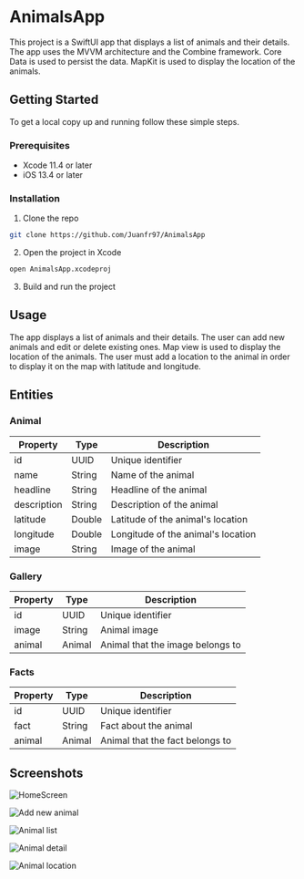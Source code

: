 # AnimalsApp

This project is a SwiftUI app that displays a list of animals and their details. The app uses the MVVM architecture and the Combine framework. Core Data is used to persist the data. MapKit is used to display the location of the animals.

## Getting Started

To get a local copy up and running follow these simple steps.

### Prerequisites

* Xcode 11.4 or later
* iOS 13.4 or later

### Installation

1. Clone the repo
```sh
git clone https://github.com/Juanfr97/AnimalsApp
```

2. Open the project in Xcode
```sh
open AnimalsApp.xcodeproj
```

3. Build and run the project

## Usage

The app displays a list of animals and their details. The user can add new animals and edit or delete existing ones. Map view is used to display the location of the animals. The user must add a location to the animal in order to display it on the map with latitude and longitude.

## Entities

### Animal

| Property | Type | Description |
| --- | --- | --- |
| id | UUID | Unique identifier |
| name | String | Name of the animal |
| headline | String | Headline of the animal |
| description | String | Description of the animal |
| latitude | Double | Latitude of the animal's location |
| longitude | Double | Longitude of the animal's location |
| image | String | Image of the animal |

### Gallery

| Property | Type | Description |
| --- | --- | --- |
| id | UUID | Unique identifier |
| image | String | Animal image |
| animal | Animal | Animal that the image belongs to |

### Facts

| Property | Type | Description |
| --- | --- | --- |
| id | UUID | Unique identifier |
| fact | String | Fact about the animal |
| animal | Animal | Animal that the fact belongs to |

## Screenshots

![HomeScreen](<Simulator Screenshot - iPhone 15 Pro - 2023-12-08 at 17.47.35.png>)

![Add new animal](<Simulator Screenshot - iPhone 15 Pro - 2023-12-08 at 17.54.10.png>)

![Animal list](<Simulator Screenshot - iPhone 15 Pro - 2023-12-08 at 17.54.51.png>)

![Animal detail](<Simulator Screenshot - iPhone 15 Pro - 2023-12-08 at 17.55.02.png>)

![Animal location](<Simulator Screenshot - iPhone 15 Pro - 2023-12-08 at 17.55.13.png>)